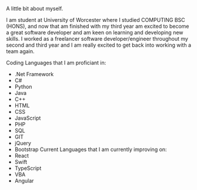 A little bit about myself.

I am student at University of Worcester where I studied COMPUTING BSC (HONS), and now that am finished with my third year am excited to become a great software developer and am keen on learning and developing new skills. I worked as a freelancer software developer/engineer throughout my second and third year and I am really excited to get back into working with a team again.

Coding Languages that I am proficiant in:
  - .Net Framework
  - C#
  - Python
  - Java
  - C++
  - HTML
  - CSS
  - JavaScript
  - PHP
  - SQL
  - GIT
  - jQuery
  - Bootstrap
Current Languages that I am currently improving on:
  - React
  - Swift
  - TypeScript
  - VBA
  - Angular
